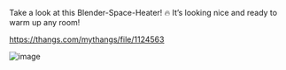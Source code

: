 Take a look at this Blender-Space-Heater! 🔥 It’s looking nice and ready to warm up any room!

https://thangs.com/mythangs/file/1124563

![image](https://github.com/user-attachments/assets/5c1f4266-a35b-4f5e-b0ef-347e71ec0577)
